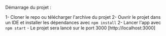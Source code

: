 Démarrage du projet :

1- Cloner le repo ou télécharger l'archive du projet
2- Ouvrir le projet dans un IDE et installer les dépendances avec `npm install`
2- Lancer l'app avec `npm start` - Le projet sera lancé sur le port 3000 [http://localhost:3000]